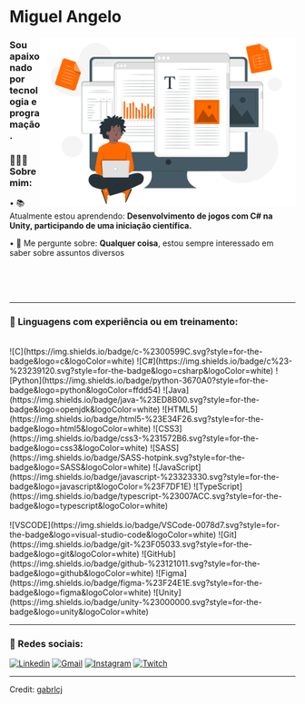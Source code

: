 [comment]: https://github.com/Ileriayo/markdown-badges

<h1 align="left">Miguel Angelo</h1>

<img align="right" src="https://raw.githubusercontent.com/gabrlcj/gabrlcj/2aa161dfb942e25ec84396721837dfccc98e08f2/Illustration.svg" alt="Illustration" title="Illustration Storyset" width=450/>

<h3 align="left">Sou apaixonado por tecnologia e programação.</h3>

<div align="left">
    <h3>👨🏽‍💻 Sobre mim:</h3>
        <p>• 📚 Atualmente estou aprendendo: <b>Desenvolvimento de jogos com C# na Unity, participando de uma iniciação científica.</b></p>
        <p>• 💬 Me pergunte sobre: <b>Qualquer coisa</b>, estou sempre interessado em saber sobre assuntos diversos</p>
</div><br><br><br>

---

<div>
  <h3>🧰 Linguagens com experiência ou em treinamento:</h3><br>
    ![C](https://img.shields.io/badge/c-%2300599C.svg?style=for-the-badge&logo=c&logoColor=white)
    ![C#](https://img.shields.io/badge/c%23-%23239120.svg?style=for-the-badge&logo=csharp&logoColor=white)
    ![Python](https://img.shields.io/badge/python-3670A0?style=for-the-badge&logo=python&logoColor=ffdd54)
    ![Java](https://img.shields.io/badge/java-%23ED8B00.svg?style=for-the-badge&logo=openjdk&logoColor=white)
    ![HTML5](https://img.shields.io/badge/html5-%23E34F26.svg?style=for-the-badge&logo=html5&logoColor=white)
    ![CSS3](https://img.shields.io/badge/css3-%231572B6.svg?style=for-the-badge&logo=css3&logoColor=white)
    ![SASS](https://img.shields.io/badge/SASS-hotpink.svg?style=for-the-badge&logo=SASS&logoColor=white)
    ![JavaScript](https://img.shields.io/badge/javascript-%23323330.svg?style=for-the-badge&logo=javascript&logoColor=%23F7DF1E)
    ![TypeScript](https://img.shields.io/badge/typescript-%23007ACC.svg?style=for-the-badge&logo=typescript&logoColor=white)
    <br><br>
    ![VSCODE](https://img.shields.io/badge/VSCode-0078d7.svg?style=for-the-badge&logo=visual-studio-code&logoColor=white)
    ![Git](https://img.shields.io/badge/git-%23F05033.svg?style=for-the-badge&logo=git&logoColor=white)
    ![GitHub](https://img.shields.io/badge/github-%23121011.svg?style=for-the-badge&logo=github&logoColor=white)
    ![Figma](https://img.shields.io/badge/figma-%23F24E1E.svg?style=for-the-badge&logo=figma&logoColor=white)
    ![Unity](https://img.shields.io/badge/unity-%23000000.svg?style=for-the-badge&logo=unity&logoColor=white)
</div>

---

<div>
  <h3>📱 Redes sociais:</h3>
    <a href="https://www.linkedin.com/in/miguelangelogonzaga/" target="_blank"><img src="https://img.shields.io/static/v1?label=&message=Linkedin&color=0A66C2&style=for-the-badge&logo=linkedin&logoColor=whitesmoke" alt="Linkedin"></a>
    <a href="mailto:mangelogm28@gmail.com" target="_blank"><img src="https://img.shields.io/badge/Gmail-D14836?style=for-the-badge&logo=gmail&logoColor=white" alt="Gmail"></a>
    <a href="https://www.instagram.com/apenas.angelo/" target="_blank"><img src="https://img.shields.io/static/v1?label=&message=Instagram&color=lightpink&style=for-the-badge&logo=instagram&logoColor=black" alt="Instagram"></a>
    <a href="https://www.twitch.tv/apenasangelo" target="_blank"><img src="https://img.shields.io/badge/Twitch-%239146FF.svg?style=for-the-badge&logo=Twitch&logoColor=white" alt="Twitch"></a>
</div>

---

Credit: [gabrlcj](https://github.com/gabrlcj)
